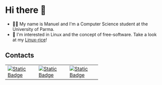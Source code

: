 # Hi there 👋
- 🧑‍🎓 My name is Manuel and I'm a Computer Science student at the University of Parma.
- 🐧 I'm interested in Linux and the concept of free-software. Take a look at my [Linux-rice](https://github.com/manueldiagostino/wayland_dotfiles)!

## Contacts

<table style="
    border-collapse: collapse;
    border: none;
    width: 300px"> 
<tr style="padding: 0; margin: 0; border:none;">
    <td style="border: none;"> <a href="https://instagram.com/manuel.diagostino?igshid=NzZlODBkYWE4Ng==">
        <img alt="Static Badge" src="https://img.shields.io/badge/instagram-%23E1306C?style=for-the-badge&logo=instagram&logoColor=white">
    </a> </td>
    <td style="border: none;"> <a href="mailto:diagostinomanuel@gmail.com">
        <img alt="Static Badge" src="https://img.shields.io/badge/gmail-%23EA4335?style=for-the-badge&logo=gmail&logoColor=white">
    </a> </td>
    <td style="border: none;"> <a href="https://paypal.me/manueldiagostino?country.x=IT&locale.x=it_IT">
        <img alt="Static Badge" src="https://img.shields.io/badge/buy_me_a_coffee-%233558C1?style=for-the-badge&logo=paypal&link=https%3A%2F%2Fpaypal.me%2Fmanueldiagostino%3Fcountry.x%3DIT%26locale.x%3Dit_IT">
    </a> </td>
</tr></table>


<!--
## Buy me a coffee!
<div style="text-align: center;">
    <img 
        src="./images/paypal.png"
        alt="PayPal qrcode"
        width="100"
        height="100">
    </img>
</div>
-->

<!--
**manueldiagostino/manueldiagostino** is a ✨ _special_ ✨ repository because its `README.md` (this file) appears on your GitHub profile.

Here are some ideas to get you started:

- 🔭 I’m currently working on ...
- 🌱 I’m currently learning ...
- 👯 I’m looking to collaborate on ...
- 🤔 I’m looking for help with ...
- 💬 Ask me about ...
- 📫 How to reach me: ...
- 😄 Pronouns: ...
- ⚡ Fun fact: ...
-->
